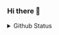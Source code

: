 ### Hi there 👋

<details>
  <summary>Github Status</summary>
  
  ![Github status](https://github-readme-stats.vercel.app/api?username=keyshd&show_icons=true&theme=midnight-purple)
</details>
